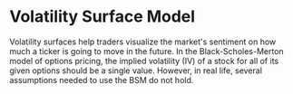 # Volatility Surface Model

Volatility surfaces help traders visualize the market's sentiment on how much a ticker is going to move in the future.
In the Black-Scholes-Merton model of options pricing, the implied volatility (IV) of a stock for all of its given options should be a single value. However, in real life, several assumptions needed to use the BSM do not hold. 



